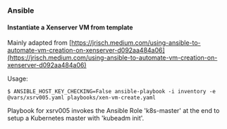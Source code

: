 
### Ansible 

#### Instantiate a Xenserver VM from template

Mainly adapted from [https://jrisch.medium.com/using-ansible-to-automate-vm-creation-on-xenserver-d092aa484a06](https://jrisch.medium.com/using-ansible-to-automate-vm-creation-on-xenserver-d092aa484a06)

Usage:

```
$ ANSIBLE_HOST_KEY_CHECKING=False ansible-playbook -i inventory -e @vars/xsrv005.yaml playbooks/xen-vm-create.yaml
```

Playbook for xsrv005 invokes the Ansible Role 'k8s-master' at the end to setup a Kubernetes master with 'kubeadm init'.

